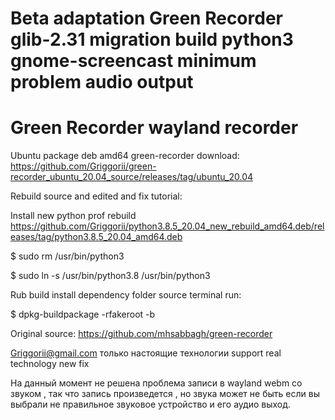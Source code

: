 # Beta adaptation Green Recorder glib-2.31 migration build python3 gnome-screencast minimum problem audio output

# Green Recorder wayland recorder

Ubuntu package deb amd64 green-recorder download: https://github.com/Griggorii/green-recorder_ubuntu_20.04_source/releases/tag/ubuntu_20.04

Rebuild source and edited and fix tutorial:

Install new python prof rebuild https://github.com/Griggorii/python3.8.5_20.04_new_rebuild_amd64.deb/releases/tag/python3.8.5_20.04_amd64.deb

$ sudo rm /usr/bin/python3

$ sudo ln -s /usr/bin/python3.8 /usr/bin/python3

Rub build install dependency folder source terminal run:

$ dpkg-buildpackage -rfakeroot -b
    
Original source: https://github.com/mhsabbagh/green-recorder

Griggorii@gmail.com только настоящие технологии support real technology new fix

На данный момент не решена проблема записи в wayland webm со звуком , так что запись произведется , но звука может не быть если вы выбрали не правильное звуковое устройство и его аудио выход.


    
    
   




